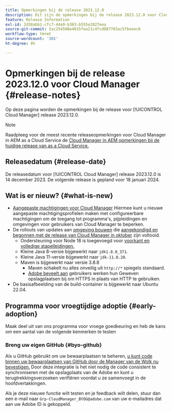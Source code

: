 ```yaml
---
title: Opmerkingen bij de release 2023.12.0
description: Dit zijn de opmerkingen bij de release 2023.12.0 voor Cloud Manager.
feature: Release Information
exl-id: 2d38abb1-cfc7-44a9-b303-b555e2827eea
source-git-commit: 2ac254508e4015fea21c4fcd087703ac5fbeeec6
workflow-type: tm+mt
source-wordcount: '301'
ht-degree: 0%

---
```



# Opmerkingen bij de release 2023.12.0 voor Cloud Manager {#release-notes}

Op deze pagina worden de opmerkingen bij de release voor [!UICONTROL Cloud Manager] release 2023.12.0.

>[!NOTE]
>
>Raadpleeg voor de meest recente releaseopmerkingen voor Cloud Manager in AEM as a Cloud Service de [Cloud Manager in AEM opmerkingen bij de huidige release van as a Cloud Service.](https://experienceleague.adobe.com/docs/experience-manager-cloud-service/content/implementing/using-cloud-manager/release-notes-cloud-manager/release-notes-cm-current.html)

## Releasedatum {#release-date}

De releasedatum voor [!UICONTROL Cloud Manager] release 2023.12.0 is 14 december 2023. De volgende release is gepland voor 18 januari 2024.

## Wat is er nieuw? {#what-is-new}

* [Aangepaste machtigingen voor Cloud Manager](/help/using/custom-permissions.md) Hiermee kunt u nieuwe aangepaste machtigingsprofielen maken met configureerbare machtigingen om de toegang tot programma&#39;s, pijpleidingen en omgevingen voor gebruikers van Cloud Manager te beperken.
* De rollouts van updates aan [omgeving bouwen](/help/getting-started/build-environment.md) die [aangekondigd en begonnen met de release van Cloud Manager in oktober](/help/release-notes/2023/2023-10-0.md) zijn voltooid.
   * Ondersteuning voor Node 18 is toegevoegd voor [voorkant en volledige stapelleidingen.](/help/overview/ci-cd-pipelines.md)
   * Kleine Java 8-versie bijgewerkt naar `jdk1.8.0_371`.
   * Kleine Java 11-versie bijgewerkt naar `jdk-11.0.20`.
   * Maven is bijgewerkt naar versie 3.8.8
      * Maven schakelt nu alles onveilig uit `http://*` spiegels standaard.
      * [Adobe beveelt aan](/help/getting-started/build-environment.md#https-maven) gebruikers werken hun Geweven opslagplaatsen bij om HTTPS in plaats van HTTP te gebruiken.
* De basisafbeelding van de build-container is bijgewerkt naar Ubuntu 22.04.

## Programma voor vroegtijdige adoptie {#early-adoption}

Maak deel uit van ons programma voor vroege goedkeuring en heb de kans om een aantal van de volgende kenmerken te testen

### Breng uw eigen GitHub {#byo-github}

Als u GitHub gebruikt om uw bewaarplaatsen te beheren, [u kunt code binnen uw bewaarplaatsen van GitHub door de Manager van de Wolk nu bevestigen.](/help/managing-code/byo-github.md) Door deze integratie is het niet nodig de code consistent te synchroniseren met de opslagplaats van de Adobe en kunt u terugtrekkingsverzoeken verifiëren voordat u ze samenvoegt in de hoofdvertakkingen.

Als je deze nieuwe functie wilt testen en je feedback wilt delen, stuur dan een e-mail naar `Grp-CloudManager_BYOG@adobe.com` van uw e-mailadres dat aan uw Adobe ID is gekoppeld.
